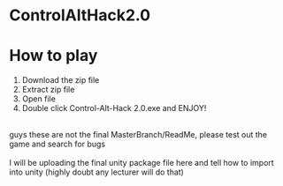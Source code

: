 # ControlAltHack2.0

<h1>How to play</h1>

1. Download the zip file
2. Extract zip file
4. Open file
3. Double click Control-Alt-Hack 2.0.exe and ENJOY!

<br>guys these are not the final MasterBranch/ReadMe, please test out the game and search for bugs</br>
<br>I will be uploading the final unity package file here and tell how to import into unity (highly doubt any lecturer will do that)</br>
